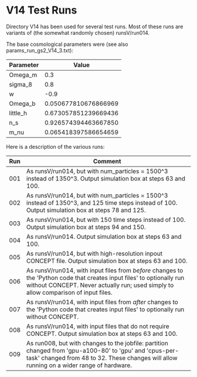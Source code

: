 # V14 Test Runs

Directory V14 has been used for several test runs. Most of these runs are variants of (the somewhat randomly chosen) runsV/run014.

The base cosmological parameters were (see also params_run_gs2_V14_3.txt):

| Parameter | Value |
| --- | --- |
| Omega_m | 0.3  |
| sigma_8 | 0.8 |
| w | -0.9 |
| Omega_b | 0.050677810676866969 |
| little_h | 0.673057851239669436 |
| n_s | 0.926574394463667850 |
| m_nu | 0.065418397586654659 |

Here is a description of the various runs:

| Run | Comment |
| --- | --- |
| 001 | As runsV/run014, but with num_particles = 1500^3 instead of 1350^3. Output simulation box at steps 63 and 100.|
| 002 | As runsV/run014, but with num_particles = 1500^3 instead of 1350^3, and 125 time steps instead of 100. Output simulation box at steps 78 and 125. |
| 003 | As runsV/run014, but with 150 time steps instead of 100. Output simulation box at steps 94 and 150. |
| 004 | As runsV/run014. Output simulation box at steps 63 and 100. |
| 005 | As runsV/run014, but with high-resolution inpout CONCEPT file. Output simulation box at steps 63 and 100. |
| 006 | As runsV/run014, with input files from _before_ changes to the 'Python code that creates input files' to optionally run without CONCEPT. Never actually run; used simply to allow comparison of input files. |
| 007 | As runsV/run014, with input files from _after_ changes to the 'Python code that creates input files' to optionally run without CONCEPT. |
| 008 | As runsV/run014, with input files that do not require CONCEPT. Output simulation box at steps 63 and 100.|
| 009 | As run008, but with changes to the jobfile: partition changed from 'gpu-a100-80' to 'gpu' and 'cpus-per-task' changed from 48 to 32. These changes will allow running on a wider range of hardware. |


